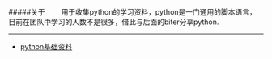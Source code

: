 #####关于
&emsp;&emsp;用于收集python的学习资料，python是一门通用的脚本语言，目前在团队中学习的人数不是很多，借此与后面的biter分享python.


----
*   [python基础资料](https://github.com/ranlei/pycrumbs/blob/master/pycrumbs.md)
